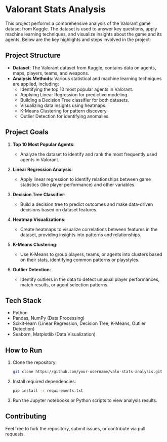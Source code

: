 # Valorant Stats Analysis

This project performs a comprehensive analysis of the Valorant game dataset from Kaggle. The dataset is used to answer key questions, apply machine learning techniques, and visualize insights about the game and its agents. Below are the key highlights and steps involved in the project:

## Project Structure
- **Dataset**: The Valorant dataset from Kaggle, contains data on agents, maps, players, teams, and weapons.
- **Analysis Methods**: Various statistical and machine learning techniques are applied, including:
  - Identifying the top 10 most popular agents in Valorant.
  - Applying Linear Regression for predictive modeling.
  - Building a Decision Tree classifier for both datasets.
  - Visualizing data insights using heatmaps.
  - K-Means Clustering for pattern discovery.
  - Outlier Detection for identifying anomalies.

## Project Goals

1. **Top 10 Most Popular Agents**: 
   - Analyze the dataset to identify and rank the most frequently used agents in Valorant.

2. **Linear Regression Analysis**: 
   - Apply linear regression to identify relationships between game statistics (like player performance) and other variables.

3. **Decision Tree Classifier**: 
   - Build a decision tree to predict outcomes and make data-driven decisions based on dataset features.

4. **Heatmap Visualizations**: 
   - Create heatmaps to visualize correlations between features in the dataset, providing insights into patterns and relationships.
  
5. **K-Means Clustering**: 
   - Use K-Means to group players, teams, or agents into clusters based on their stats, identifying common patterns or playstyles.
     
6. **Outlier Detection**: 
   - Identify outliers in the data to detect unusual player performances, match results, or agent selection patterns.

## Tech Stack
- Python
- Pandas, NumPy (Data Processing)
- Scikit-learn (Linear Regression, Decision Tree, K-Means, Outlier Detection)
- Seaborn, Matplotlib (Data Visualization)

## How to Run

1. Clone the repository:  
   ```bash
   git clone https://github.com/your-username/valo-stats-analysis.git
   ```
2. Install required dependencies:  
   ```bash
   pip install -r requirements.txt
   ```
3. Run the Jupyter notebooks or Python scripts to view analysis results.

## Contributing
Feel free to fork the repository, submit issues, or contribute via pull requests.
